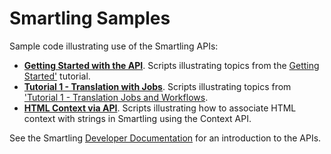 # Smartling Samples

Sample code illustrating use of the Smartling APIs:

* [**Getting Started with the API**](tutorial-0-getting-started-with-api). Scripts illustrating topics from the [Getting Started'](https://help.smartling.com/hc/en-us/articles/1260804661570-Getting-Started) tutorial.
* [**Tutorial 1 - Translation with Jobs**](tutorial-1-translating-with-jobs). Scripts illustrating topics from ['Tutorial 1 - Translation Jobs and Workflows](https://help.smartling.com/hc/en-us/articles/1260804711510-Tutorial-1-Translation-Jobs-and-Workflows). 
* [**HTML Context via API**](html-context). Scripts illustrating how to associate HTML context with strings in Smartling using the Context API.


See the Smartling [Developer Documentation](https://help.smartling.com/hc/en-us/categories/1260801686149) for an introduction to the APIs.
